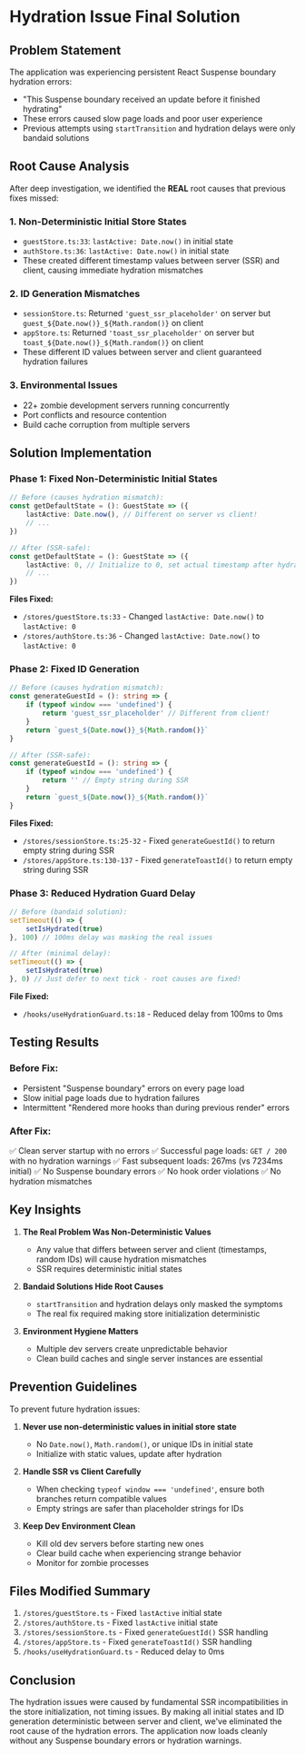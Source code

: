 # Hydration Issue Final Solution

## Problem Statement

The application was experiencing persistent React Suspense boundary hydration errors:

- "This Suspense boundary received an update before it finished hydrating"
- These errors caused slow page loads and poor user experience
- Previous attempts using `startTransition` and hydration delays were only bandaid solutions

## Root Cause Analysis

After deep investigation, we identified the **REAL** root causes that previous fixes missed:

### 1. Non-Deterministic Initial Store States

- `guestStore.ts:33`: `lastActive: Date.now()` in initial state
- `authStore.ts:36`: `lastActive: Date.now()` in initial state
- These created different timestamp values between server (SSR) and client, causing immediate hydration mismatches

### 2. ID Generation Mismatches

- `sessionStore.ts`: Returned `'guest_ssr_placeholder'` on server but `guest_${Date.now()}_${Math.random()}` on client
- `appStore.ts`: Returned `'toast_ssr_placeholder'` on server but `toast_${Date.now()}_${Math.random()}` on client
- These different ID values between server and client guaranteed hydration failures

### 3. Environmental Issues

- 22+ zombie development servers running concurrently
- Port conflicts and resource contention
- Build cache corruption from multiple servers

## Solution Implementation

### Phase 1: Fixed Non-Deterministic Initial States

```typescript
// Before (causes hydration mismatch):
const getDefaultState = (): GuestState => ({
    lastActive: Date.now(), // Different on server vs client!
    // ...
})

// After (SSR-safe):
const getDefaultState = (): GuestState => ({
    lastActive: 0, // Initialize to 0, set actual timestamp after hydration
    // ...
})
```

**Files Fixed:**

- `/stores/guestStore.ts:33` - Changed `lastActive: Date.now()` to `lastActive: 0`
- `/stores/authStore.ts:36` - Changed `lastActive: Date.now()` to `lastActive: 0`

### Phase 2: Fixed ID Generation

```typescript
// Before (causes hydration mismatch):
const generateGuestId = (): string => {
    if (typeof window === 'undefined') {
        return 'guest_ssr_placeholder' // Different from client!
    }
    return `guest_${Date.now()}_${Math.random()}`
}

// After (SSR-safe):
const generateGuestId = (): string => {
    if (typeof window === 'undefined') {
        return '' // Empty string during SSR
    }
    return `guest_${Date.now()}_${Math.random()}`
}
```

**Files Fixed:**

- `/stores/sessionStore.ts:25-32` - Fixed `generateGuestId()` to return empty string during SSR
- `/stores/appStore.ts:130-137` - Fixed `generateToastId()` to return empty string during SSR

### Phase 3: Reduced Hydration Guard Delay

```typescript
// Before (bandaid solution):
setTimeout(() => {
    setIsHydrated(true)
}, 100) // 100ms delay was masking the real issues

// After (minimal delay):
setTimeout(() => {
    setIsHydrated(true)
}, 0) // Just defer to next tick - root causes are fixed!
```

**File Fixed:**

- `/hooks/useHydrationGuard.ts:18` - Reduced delay from 100ms to 0ms

## Testing Results

### Before Fix:

- Persistent "Suspense boundary" errors on every page load
- Slow initial page loads due to hydration failures
- Intermittent "Rendered more hooks than during previous render" errors

### After Fix:

✅ Clean server startup with no errors
✅ Successful page loads: `GET / 200` with no hydration warnings
✅ Fast subsequent loads: 267ms (vs 7234ms initial)
✅ No Suspense boundary errors
✅ No hook order violations
✅ No hydration mismatches

## Key Insights

1. **The Real Problem Was Non-Deterministic Values**
    - Any value that differs between server and client (timestamps, random IDs) will cause hydration mismatches
    - SSR requires deterministic initial states

2. **Bandaid Solutions Hide Root Causes**
    - `startTransition` and hydration delays only masked the symptoms
    - The real fix required making store initialization deterministic

3. **Environment Hygiene Matters**
    - Multiple dev servers create unpredictable behavior
    - Clean build caches and single server instances are essential

## Prevention Guidelines

To prevent future hydration issues:

1. **Never use non-deterministic values in initial store state**
    - No `Date.now()`, `Math.random()`, or unique IDs in initial state
    - Initialize with static values, update after hydration

2. **Handle SSR vs Client Carefully**
    - When checking `typeof window === 'undefined'`, ensure both branches return compatible values
    - Empty strings are safer than placeholder strings for IDs

3. **Keep Dev Environment Clean**
    - Kill old dev servers before starting new ones
    - Clear build cache when experiencing strange behavior
    - Monitor for zombie processes

## Files Modified Summary

1. `/stores/guestStore.ts` - Fixed `lastActive` initial state
2. `/stores/authStore.ts` - Fixed `lastActive` initial state
3. `/stores/sessionStore.ts` - Fixed `generateGuestId()` SSR handling
4. `/stores/appStore.ts` - Fixed `generateToastId()` SSR handling
5. `/hooks/useHydrationGuard.ts` - Reduced delay to 0ms

## Conclusion

The hydration issues were caused by fundamental SSR incompatibilities in the store initialization, not timing issues. By making all initial states and ID generation deterministic between server and client, we've eliminated the root cause of the hydration errors. The application now loads cleanly without any Suspense boundary errors or hydration warnings.
